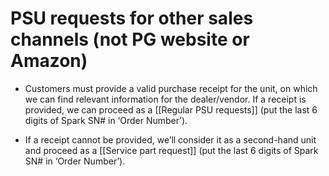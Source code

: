 # PSU requests for other sales channels (not PG website or Amazon)
- Customers must provide a valid purchase receipt for the unit, on which we can find relevant information for the dealer/vendor. If a receipt is provided, we can proceed as a [[Regular PSU requests]] (put the last 6 digits of Spark SN# in ‘Order Number’).

- If a receipt cannot be provided, we’ll consider it as a second-hand unit and proceed as a [[Service part request]] (put the last 6 digits of Spark SN# in ‘Order Number’).